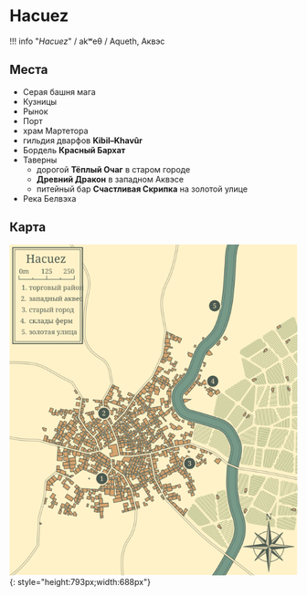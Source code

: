 # Hacuez

!!! info "*Hacuez*"
    / akʷeθ / Aqueth, Аквэс

## Места

- Серая башня мага
- Кузницы
- Рынок
- Порт
- храм Мартетора
- гильдия дварфов **Kibil–Khavûr**
- Бордель **Красный Бархат**
- Таверны
    - дорогой **Тёплый Очаг** в старом городе
    - **Древний Дракон** в западном Аквэсе
    - питейный бар **Счастливая Скрипка** на золотой улице
- Река Белвэха

## Карта

![Hacuez](/img/hacuez.svg){: style="height:793px;width:688px"}